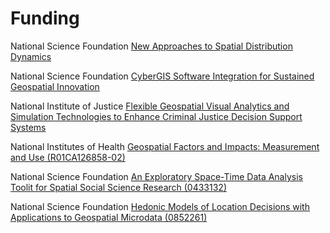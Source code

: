 Funding
=======

National Science Foundation [New Approaches to Spatial Distribution Dynamics](https://geoplan.asu.edu/research-projects/new-approaches-spatial-distribution-dynamics)


National Science Foundation [CyberGIS Software Integration for Sustained
Geospatial
Innovation](http://geodacenter.asu.edu/about/news/NSF_Cyber_Award)

National Institute of Justice [Flexible Geospatial Visual Analytics and
Simulation Technologies to Enhance Criminal Justice Decision Support
Systems](http://geoplan.asu.edu/node/3855)

National Institutes of Health [Geospatial Factors and Impacts:
Measurement and Use
(R01CA126858-02)](http://geodacenter.asu.edu/projects/rti/content/geospatial-fact)

National Science Foundation [An Exploratory Space-Time Data Analysis
Toolit for Spatial Social Science Research
(0433132)](http://www.nsf.gov/awardsearch/showAward.do?AwardNumber=0433132)

National Science Foundation [Hedonic Models of Location Decisions with
Applications to Geospatial Microdata
(0852261)](http://www.nsf.gov/awardsearch/showAward.do?AwardNumber=0852261)
